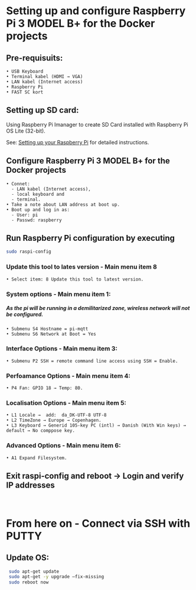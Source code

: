 # Setting up and configure Raspberry Pi 3 MODEL B+ for the Docker projects

## Pre-requisuits:
    • USB Keyboard
    • Terminal kabel (HDMI → VGA)
    • LAN kabel (Internet access)
    • Raspberry Pi
    • FAST SC kort

## Setting up SD card:
Using Raspberry Pi Imanager to create SD Card installed with Raspberry Pi OS Lite (32-bit).

See: [Setting up your Raspberry Pi](https://projects.raspberrypi.org/en/projects/raspberry-pi-setting-up/2) for detailed instructions.

## Configure Raspberry Pi 3 MODEL B+ for the Docker projects

    • Connet: 
      - LAN kabel (Internet access), 
      - local keyboard and
      - terminal.
    • Take a note about LAN address at boot up.
    • Boot up and log in as:
      - User: pi
      - Passwd: raspberry

## Run Raspberry Pi configuration by executing

````bash
sudo raspi-config
````

### Update this tool to lates version - Main menu item 8

    • Select item: 8 Update this tool to latest version.

### System options - Main menu item 1:

##### As the pi will be running in a demilitarized zone, wireless network will not be configured.

    • Submenu S4 Hostname = pi-mqtt
    • Submenu S6 Network at Boot = Yes

### Interface Options - Main menu item 3:
    • Submenu P2 SSH = remote command line access using SSH = Enable.

### Perfoamance Options - Main menu item 4:
    • P4 Fan: GPIO 18 → Temp: 80.

### Localisation Options - Main menu item 5:
    • L1 Locale →  add:  da_DK-UTF-8 UTF-8
    • L2 TimeZone → Europe → Copenhagen.
    • L3 Keyboard → Generid 105-key PC (intl) → Danish (With Win keys) → default → No comppose key.

### Advanced Options - Main menu item 6:
    • A1 Expand Filesystem.

## **Exit raspi-config and reboot** -> Login and verify IP addresses

<br>

# From here on - Connect via SSH with PUTTY
## Update OS: 
```bash
 sudo apt-get update
 sudo apt-get -y upgrade –fix-missing
 sudo reboot now

```
